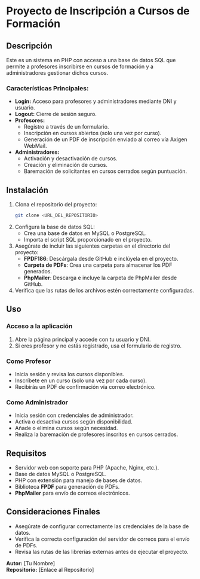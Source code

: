 # Proyecto de Inscripción a Cursos de Formación

## Descripción
Este es un sistema en PHP con acceso a una base de datos SQL que permite a profesores inscribirse en cursos de formación y a administradores gestionar dichos cursos.

### Características Principales:
- **Login:** Acceso para profesores y administradores mediante DNI y usuario.
- **Logout:** Cierre de sesión seguro.
- **Profesores:**
  - Registro a través de un formulario.
  - Inscripción en cursos abiertos (solo una vez por curso).
  - Generación de un PDF de inscripción enviado al correo vía Axigen WebMail.
- **Administradores:**
  - Activación y desactivación de cursos.
  - Creación y eliminación de cursos.
  - Baremación de solicitantes en cursos cerrados según puntuación.

## Instalación
1. Clona el repositorio del proyecto:
   ```sh
   git clone <URL_DEL_REPOSITORIO>
   ```
2. Configura la base de datos SQL:
   - Crea una base de datos en MySQL o PostgreSQL.
   - Importa el script SQL proporcionado en el proyecto.
3. Asegúrate de incluir las siguientes carpetas en el directorio del proyecto:
   - **FPDF186**: Descárgala desde GitHub e inclúyela en el proyecto.
   - **Carpeta de PDFs**: Crea una carpeta para almacenar los PDF generados.
   - **PhpMailer**: Descarga e incluye la carpeta de PhpMailer desde GitHub.
4. Verifica que las rutas de los archivos estén correctamente configuradas.

## Uso
### Acceso a la aplicación
1. Abre la página principal y accede con tu usuario y DNI.
2. Si eres profesor y no estás registrado, usa el formulario de registro.

### Como Profesor
- Inicia sesión y revisa los cursos disponibles.
- Inscríbete en un curso (solo una vez por cada curso).
- Recibirás un PDF de confirmación vía correo electrónico.

### Como Administrador
- Inicia sesión con credenciales de administrador.
- Activa o desactiva cursos según disponibilidad.
- Añade o elimina cursos según necesidad.
- Realiza la baremación de profesores inscritos en cursos cerrados.

## Requisitos
- Servidor web con soporte para PHP (Apache, Nginx, etc.).
- Base de datos MySQL o PostgreSQL.
- PHP con extensión para manejo de bases de datos.
- Biblioteca **FPDF** para generación de PDFs.
- **PhpMailer** para envío de correos electrónicos.

## Consideraciones Finales
- Asegúrate de configurar correctamente las credenciales de la base de datos.
- Verifica la correcta configuración del servidor de correos para el envío de PDFs.
- Revisa las rutas de las librerías externas antes de ejecutar el proyecto.


**Autor:** [Tu Nombre]  
**Repositorio:** [Enlace al Repositorio]



